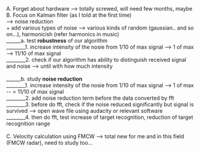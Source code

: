 A. Forget about hardware --> totally screwed, will need few months, maybe <br />
B. Focus on Kalman filter (as I told at the first time) <br />
   --> noise reduction <br />
       + add various types of noise --> various kinds of random (gaussian.. and so on...), harmonicish (refer harmonics in music) <br />
______a. test **robustness** of our algorithm <br />
________1. increase intensity of the nosie from 1/10 of max signal --> 1 of max --> 11/10 of max signal <br />
________2. check if our algorithm has ability to distinguish received signal and noise --> until with how much intensity <br />
 <br />
______b. study **noise reduction** <br />
________1. increase intensity of the nosie from 1/10 of max signal --> 1 of max -- > 11/10 of max signal <br />
________2. add noise reduction term before the data converted by fft <br />
________3. before do fft, check if the noise reduced significantly but signal is survived --> open wave file using audacity or relevant software <br />
________4. then do fft, test increase of target recognition, reduction of target recognition range <br />
 <br />
C. Velocity calculation using FMCW --> total new for me and in this field (FMCW radar), need to study too... <br />
